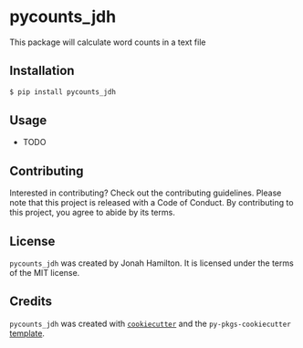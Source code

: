 # pycounts_jdh

This package will calculate word counts in a text file

## Installation

```bash
$ pip install pycounts_jdh
```

## Usage

- TODO

## Contributing

Interested in contributing? Check out the contributing guidelines. Please note that this project is released with a Code of Conduct. By contributing to this project, you agree to abide by its terms.

## License

`pycounts_jdh` was created by Jonah Hamilton. It is licensed under the terms of the MIT license.

## Credits

`pycounts_jdh` was created with [`cookiecutter`](https://cookiecutter.readthedocs.io/en/latest/) and the `py-pkgs-cookiecutter` [template](https://github.com/py-pkgs/py-pkgs-cookiecutter).
